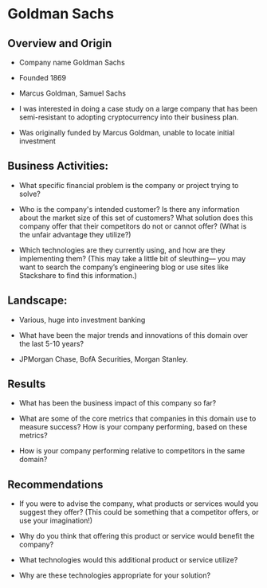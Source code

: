 # Goldman Sachs

## Overview and Origin

* Company name Goldman Sachs

* Founded 1869

* Marcus Goldman, Samuel Sachs

* I was interested in doing a case study on a large company that has been semi-resistant to adopting cryptocurrency into their business plan.

* Was originally funded by Marcus Goldman, unable to locate initial  investment


## Business Activities:

* What specific financial problem is the company or project trying to solve?

* Who is the company's intended customer?  Is there any information about the market size of this set of customers?
What solution does this company offer that their competitors do not or cannot offer? (What is the unfair advantage they utilize?)

* Which technologies are they currently using, and how are they implementing them? (This may take a little bit of sleuthing–– you may want to search the company’s engineering blog or use sites like Stackshare to find this information.)


## Landscape:

* Various, huge into investment banking

* What have been the major trends and innovations of this domain over the last 5-10 years?

* JPMorgan Chase, BofA Securities, Morgan Stanley.


## Results

* What has been the business impact of this company so far?

* What are some of the core metrics that companies in this domain use to measure success? How is your company performing, based on these metrics?

* How is your company performing relative to competitors in the same domain?


## Recommendations

* If you were to advise the company, what products or services would you suggest they offer? (This could be something that a competitor offers, or use your imagination!)

* Why do you think that offering this product or service would benefit the company?

* What technologies would this additional product or service utilize?

* Why are these technologies appropriate for your solution?
